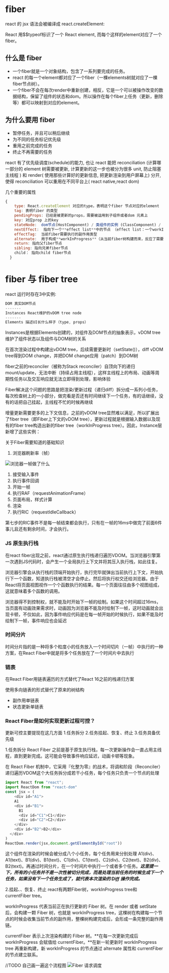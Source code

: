 # fiber

react 的 jsx 语法会被编译成 react.createElement:

React 用$$typeof标识了一个 React element, 而每个这样的element对应了一个fiber。

## 什么是 fiber

* 一个fiber就是一个对象结构，包含了一系列要完成的任务。
* react 的每一个element都对应了一个fiber（一棵elements树就对应了一棵fiber节点树）。
* 一个fiber不会在每次render中重新创建，相反，它是一个可以被操作改变的数据结构，保留了组件的状态和dom。所以操作在每个fiber上任务（更新，删除等）都可以映射到对应的element。

## 为什么要用 fiber

* 暂停任务，并且可以稍后继续
* 为不同的任务标记优先级
* 重用之前完成的任务
* 终止不再需要的任务

react 有了优先级调度(schedule)的能力, 也让 react 能把 reconciliation (计算哪一部分的 element 树需要被更新, 计算更新的这一步也被分为很多 unit, 防止阻塞主线程 ) 和 render( 使用那些计算好的更新信息, 把更新渲染到用户屏幕上) 分开, 使得 reconciliation 可以重用在不同平台上( react native,react dom)

几个重要的属性

```js
{
    type: React.createElement 对应的type，表明这个fiber 节点对应的element
    tag: 表明fiber 的类型
    pendingProps: 已经是被更新的props，需要被运用到子组件或者dom 元素上
    key: 对应prop 上的key
    stateNode:  dom节点(HostComponent) / 类组件的实例 (ClassComponent) / fn() (FunctionComponent) 
    nextEffect:  指向下一个**effect list**中的节点 （effect list：一个workInProgress（finishedWork）的子树，是在render阶段 最终需要决定被执行更新 的产物，会在commit阶段被处理）
    effectTag:  当前fiber需要执行的副作用类型
    alternate:  用于构成**workInProgress**（从当前fiber树构建而来，反应了需要被更新渲染到用户屏幕的状态树）
    return: 指向父fiber节点
    sibling: 指向兄弟fiber节点
    child： 指向child fiber节点
  }
```

# fiber 与 fiber tree

react 运行时存在3中实例:

```js
DOM 真实DOM节点
-------
Instances React维护的vDOM tree node
-------
Elements 描述UI长什么样子（type, props）
```

Instances是根据Elements创建的，对组件及DOM节点的抽象表示，vDOM tree维护了组件状态以及组件与DOM树的关系

在首次渲染过程中构建出vDOM tree，后续需要更新时（setState()），diff vDOM tree得到DOM change，并把DOM change应用（patch）到DOM树

fiber之前的reconciler（被称为Stack reconciler）自顶向下的递归mount/update，无法中断（持续占用主线程），这样主线程上的布局、动画等周期性任务以及交互响应就无法立即得到处理，影响体验

Fiber解决这个问题的思路是把渲染/更新过程（递归diff）拆分成一系列小任务，每次检查树上的一小部分，做完看是否还有时间继续下一个任务，有的话继续，没有的话把自己挂起，主线程不忙的时候再继续

增量更新需要更多的上下文信息，之前的vDOM tree显然难以满足，所以扩展出了fiber tree（即Fiber上下文的vDOM tree），更新过程就是根据输入数据以及现有的fiber tree构造出新的fiber tree（workInProgress tree）。因此，Instance层新增了这些实例：

关于Fiber需要知道的基础知识

1. 浏览器刷新率（帧）

![浏览器一帧做了什么](2022-05-06-18-43-52.png)

1. 接受输入事件
2. 执行事件回调
3. 开始一帧
4. 执行RAF（requestAnimationFrame）
5. 页面布局，样式计算
6. 渲染
7. 执行RIC（requestIdleCallback）

第七步的RIC事件不是每一帧结束都会执行，只有在一帧的16ms中做完了前面6件事儿且还有剩余时间，才会执行。

### JS 原生执行栈

  在react fiber出现之前，react通过原生执行栈递归遍历VDOM。当浏览器引擎第一次遇到JS代码时，会产生一个全局执行上下文并将其压入执行栈，如此往复。

浏览器引擎会从执行栈的顶端开始执行，执行完毕就弹出当前执行上下文，开始执行下一个函数，知道执行栈被清空才会停止。然后将执行权交还给浏览器。由于React将页面视图视作一个个函数执行的结果。每一个页面往往由多个视图组成，这就意味着多个函数的调用。

浏览器得不到控制权，就不能及时开始下一帧的绘制。如果这个时间超过16ms，当页面有动画效果需求时，动画因为浏览器不能及时绘制下一帧，这时动画就会出现卡顿，不仅如此，因为事件响应代码是在每一帧开始的时候执行，如果不能及时绘制下一帧，事件响应也会延迟

### 时间分片

  时间分片指的是一种将多个粒度小的任务放入一个时间切片（一帧）中执行的一种方案，在React Fiber中就是将多个任务放在了一个时间片中去执行

### 链表

  在React Fiber用链表遍历的方式替代了React 16之前的栈递归方案

使用多向链表的形式替代了原来的树结构

* 副作用单链表
* 状态更新单链表

### React Fiber是如何实现更新过程可控？

更新可控主要提现在这几方面
1.任务拆分
2.任务挂起、恢复、终止
3.任务具备优先级

1.任务拆分
React Fiber 之前是基于原生执行栈，每一次更新操作会一直占用主线程，直到更新完成。这可能会导致事件响应延迟，动画卡顿等现象。

在 React Fiber 机制中，它采用『化整为零』的战术，将调和阶段（Reconciler）递归遍历VDOM这个大任务拆分成若干小任务，每个任务只负责一个节点的处理

```javascript
import React from "react";
import ReactDom from "react-dom"
const jsx = (
    <div id="A1">
    A1
    <div id="B1">
      B1
      <div id="C1">C1</div>
      <div id="C2">C2</div>
    </div>
    <div id="B2">B2</div>
  </div>
)
ReactDom.render(jsx,document.getElementById("root"))
```

这个组件在渲染的时候会被分成八个小任务，每个任务用来分别处理 A1(div)、A1(text)、B1(div)、B1(text)、C1(div)、C1(text)、C2(div)、C2(text)、B2(div)、B2(text)。再通过时间分片，在一个时间片中执行一个或者多个任务。***这里提一下，所有的小任务并不是一次性被切分完成，而是处理当前任务的时候生成下一个任务，如果没有下一个任务生成了，就代表本次渲染的 Diff 操作完成。***

2.挂起、、恢复、终止
    react有两颗Fiber树，workInProgress tree和 currentFiber tree。

workInProgress 代表当前正在执行更新的 Fiber 树。在 render 或者 setState 后，会构建一颗 Fiber 树，也就是 workInProgress tree，这棵树在构建每一个节点的时候会收集当前节点的副作用，整棵树构建完成后，会形成一条完整的副作用链。

currentFiber 表示上次渲染构建的 Filber 树。**在每一次更新完成后 workInProgress 会赋值给 currentFiber。**在新一轮更新时 workInProgress tree 再重新构建，新 workInProgress 的节点通过 alternate 属性和 currentFiber 的节点建立联系。

//TODO 自己画一遍这个流程图
![Fiber 请求调度](2022-05-06-19-28-03.png)

